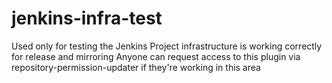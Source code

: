 # jenkins-infra-test

Used only for testing the Jenkins Project infrastructure is working correctly for release and mirroring
Anyone can request access to this plugin via repository-permission-updater if they're working in this area
